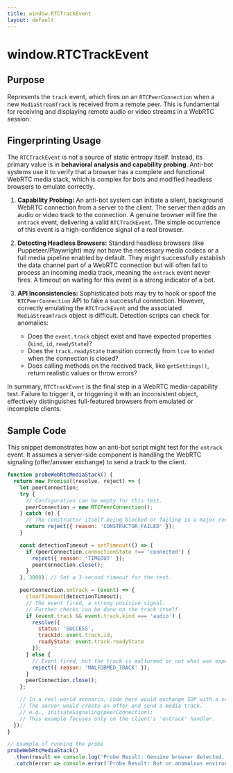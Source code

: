 ```yaml
---
title: window.RTCTrackEvent
layout: default
---
```

# window.RTCTrackEvent
## Purpose
Represents the `track` event, which fires on an `RTCPeerConnection` when a new `MediaStreamTrack` is received from a remote peer. This is fundamental for receiving and displaying remote audio or video streams in a WebRTC session.

## Fingerprinting Usage
The `RTCTrackEvent` is not a source of static entropy itself. Instead, its primary value is in **behavioral analysis and capability probing**. Anti-bot systems use it to verify that a browser has a complete and functional WebRTC media stack, which is complex for bots and modified headless browsers to emulate correctly.

1.  **Capability Probing:** An anti-bot system can initiate a silent, background WebRTC connection from a server to the client. The server then adds an audio or video track to the connection. A genuine browser will fire the `ontrack` event, delivering a valid `RTCTrackEvent`. The simple occurrence of this event is a high-confidence signal of a real browser.

2.  **Detecting Headless Browsers:** Standard headless browsers (like Puppeteer/Playwright) may not have the necessary media codecs or a full media pipeline enabled by default. They might successfully establish the data channel part of a WebRTC connection but will often fail to process an incoming media track, meaning the `ontrack` event never fires. A timeout on waiting for this event is a strong indicator of a bot.

3.  **API Inconsistencies:** Sophisticated bots may try to hook or spoof the `RTCPeerConnection` API to fake a successful connection. However, correctly emulating the `RTCTrackEvent` and the associated `MediaStreamTrack` object is difficult. Detection scripts can check for anomalies:
    *   Does the `event.track` object exist and have expected properties (`kind`, `id`, `readyState`)?
    *   Does the `track.readyState` transition correctly from `live` to `ended` when the connection is closed?
    *   Does calling methods on the received track, like `getSettings()`, return realistic values or throw errors?

In summary, `RTCTrackEvent` is the final step in a WebRTC media-capability test. Failure to trigger it, or triggering it with an inconsistent object, effectively distinguishes full-featured browsers from emulated or incomplete clients.

## Sample Code
This snippet demonstrates how an anti-bot script might test for the `ontrack` event. It assumes a server-side component is handling the WebRTC signaling (offer/answer exchange) to send a track to the client.

```javascript
function probeWebRtcMediaStack() {
  return new Promise((resolve, reject) => {
    let peerConnection;
    try {
      // Configuration can be empty for this test.
      peerConnection = new RTCPeerConnection();
    } catch (e) {
      // The constructor itself being blocked or failing is a major red flag.
      return reject({ reason: 'CONSTRUCTOR_FAILED' });
    }

    const detectionTimeout = setTimeout(() => {
      if (peerConnection.connectionState !== 'connected') {
        reject({ reason: 'TIMEOUT' });
        peerConnection.close();
      }
    }, 3000); // Set a 3-second timeout for the test.

    peerConnection.ontrack = (event) => {
      clearTimeout(detectionTimeout);
      // The event fired, a strong positive signal.
      // Further checks can be done on the track itself.
      if (event.track && event.track.kind === 'audio') {
        resolve({
          status: 'SUCCESS',
          trackId: event.track.id,
          readyState: event.track.readyState
        });
      } else {
        // Event fired, but the track is malformed or not what was expected.
        reject({ reason: 'MALFORMED_TRACK' });
      }
      peerConnection.close();
    };

    // In a real-world scenario, code here would exchange SDP with a server.
    // The server would create an offer and send a media track.
    // e.g., initiateSignaling(peerConnection);
    // This example focuses only on the client's 'ontrack' handler.
  });
}

// Example of running the probe
probeWebRtcMediaStack()
  .then(result => console.log('Probe Result: Genuine browser detected.', result))
  .catch(error => console.error('Probe Result: Bot or anomalous environment detected.', error));
```